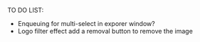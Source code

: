 TO DO LIST:

- Enqueuing for multi-select in exporer window?
- Logo filter effect add a removal button to remove the image